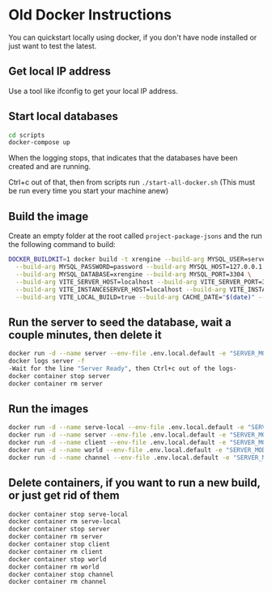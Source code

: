 # Old Docker Instructions

You can quickstart locally using docker, if you don't have node installed or
just want to test the latest.

## Get local IP address
Use a tool like ifconfig to get your local IP address.

## Start local databases

```bash
cd scripts
docker-compose up
```

When the logging stops, that indicates that the databases have been created and
are running.

Ctrl+c out of that, then from scripts run `./start-all-docker.sh`
(This must be run every time you start your machine anew)

## Build the image

Create an empty folder at the root called `project-package-jsons` and the run
the following command to build:

``` bash
DOCKER_BUILDKIT=1 docker build -t xrengine --build-arg MYSQL_USER=server \
  --build-arg MYSQL_PASSWORD=password --build-arg MYSQL_HOST=127.0.0.1 \
  --build-arg MYSQL_DATABASE=xrengine --build-arg MYSQL_PORT=3304 \
  --build-arg VITE_SERVER_HOST=localhost --build-arg VITE_SERVER_PORT=3030 \
  --build-arg VITE_INSTANCESERVER_HOST=localhost --build-arg VITE_INSTANCESERVER_PORT=3031 \
  --build-arg VITE_LOCAL_BUILD=true --build-arg CACHE_DATE="$(date)" --network="host" .
```

## Run the server to seed the database, wait a couple minutes, then delete it

``` bash
docker run -d --name server --env-file .env.local.default -e "SERVER_MODE=api" -e "FORCE_DB_REFRESH=true" --network host xrengine
docker logs server -f
-Wait for the line "Server Ready", then Ctrl+c out of the logs-
docker container stop server
docker container rm server
```

## Run the images
``` bash
docker run -d --name serve-local --env-file .env.local.default -e "SERVER_MODE=serve-local" --network host xrengine
docker run -d --name server --env-file .env.local.default -e "SERVER_MODE=api" -e "INSTANCESERVER_HOST=<local IP address" --network host xrengine
docker run -d --name client --env-file .env.local.default -e "SERVER_MODE=client" --network host xrengine
docker run -d --name world --env-file .env.local.default -e "SERVER_MODE=realtime" -e "INSTANCESERVER_HOST=<local IP address>" --network host xrengine
docker run -d --name channel --env-file .env.local.default -e "SERVER_MODE=realtime" -e "INSTANCESERVER_HOST=<local IP address>" -e "INSTANCESERVER_PORT=3032" --network host xrengine
```

## Delete containers, if you want to run a new build, or just get rid of them

``` bash
docker container stop serve-local
docker container rm serve-local
docker container stop server
docker container rm server
docker container stop client
docker container rm client
docker container stop world
docker container rm world
docker container stop channel
docker container rm channel
```
